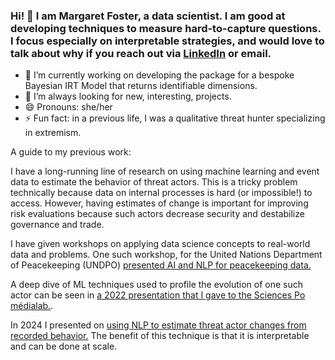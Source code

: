 ### Hi! 👋 I am Margaret Foster, a data scientist. I am good at developing techniques to measure hard-to-capture questions. I focus especially on interpretable strategies, and would love to talk about why if you reach out via [LinkedIn](https://www.linkedin.com/in/margaretjfoster/) or email.
 
- 🔭 I’m currently working on developing the package for a bespoke Bayesian IRT Model that returns identifiable dimensions.
- 👯 I’m always looking for new, interesting, projects.
- 😄 Pronouns: she/her
- ⚡ Fun fact: in a previous life, I was a qualitative threat hunter specializing in extremism.

A guide to my previous work:

I have a long-running line of research on using machine learning and event data to estimate the behavior of threat actors. 
This is a tricky problem technically because data on internal processes is hard (or impossible!) to access. However, having estimates of change is important for improving risk evaluations because such actors decrease security and destabilize governance and trade.


I have given workshops on applying data science concepts to real-world data and problems. One such workshop, for the United Nations Department of Peacekeeping (UNDPO) [presented AI and NLP for peacekeeping data.](https://github.com/margaretfoster/slides/blob/main/AI%20and%20NLP%20for%20UN%20Data.pdf)

A deep dive of ML techniques used to profile the evolution of one such actor can be seen in [a 2022 presentation that I gave to the Sciences Po médialab.](https://github.com/margaretfoster/slides/blob/dcd71a8907c1e3f4a5fc4d2675334c47610c151a/Foster_SPML_Nov2022.pdf).

In 2024 I presented on [using NLP to estimate threat actor changes from recorded behavior.](https://github.com/margaretfoster/slides/blob/main/Foster-TargetRWETalk_2024.pdf) The benefit of this technique is that it is interpretable and can be done at scale.

